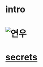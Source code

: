 # intro

# ![연우](http://www.sedaily.com/NewsView/1OFSI9F9MA/)

# [secrets](https://www.youtube.com/watch?v=qHm9MG9xw1o)
